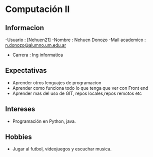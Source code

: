 # Computación II 

## Informacion 
-Usuario :  [Nehuen21]
-Nombre : Nehuen Donozo
-Mail academico : n.donozo@alumno.um.edu.ar
- Carrera : Ing informatica
## Expectativas  
- Aprender otros lenguajes de programacion
- Aprender como funciona todo lo que tenga que ver con Front end
- Aprender mas del uso de GIT, repos locales,repos remotos etc
## Intereses  
- Programación en Python, java.  
## Hobbies  
- Jugar al futbol, videojuegos y escuchar musica.
